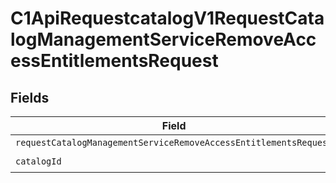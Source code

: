 # C1ApiRequestcatalogV1RequestCatalogManagementServiceRemoveAccessEntitlementsRequest


## Fields

| Field                                                                                                                                                          | Type                                                                                                                                                           | Required                                                                                                                                                       | Description                                                                                                                                                    |
| -------------------------------------------------------------------------------------------------------------------------------------------------------------- | -------------------------------------------------------------------------------------------------------------------------------------------------------------- | -------------------------------------------------------------------------------------------------------------------------------------------------------------- | -------------------------------------------------------------------------------------------------------------------------------------------------------------- |
| `requestCatalogManagementServiceRemoveAccessEntitlementsRequest`                                                                                               | [shared.RequestCatalogManagementServiceRemoveAccessEntitlementsRequest](../../models/shared/requestcatalogmanagementserviceremoveaccessentitlementsrequest.md) | :heavy_minus_sign:                                                                                                                                             | N/A                                                                                                                                                            |
| `catalogId`                                                                                                                                                    | *string*                                                                                                                                                       | :heavy_check_mark:                                                                                                                                             | N/A                                                                                                                                                            |